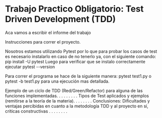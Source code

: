 # Trabajo Practico Obligatorio: Test Driven Development (TDD)

Aca vamos a escribir el informe del trabajo




Instrucciones para correr el proyecto.

Nosotros estamos utilizando Pytest por lo que para probar los casos de test
es necesario instalarlo en caso de no tenerlo ya, con el siguiente comando:
pip install -U pytest
Luego para verificar que se instalo correctamente ejecutar 
pytest --version

Para correr el programa se hace de la siguiente manera:
pytest test1.py o pytest -b test1.py para una ejecución mas detallada.


Ejemplo de un ciclo de TDD (Red/Green/Refactor) para alguna de las funciones implementadas.
.
.
.
.
.
.
.
.
Tipos de Test aplicados y ejemplos (remitirse a la teoría de la materia).
.
.
.
.
.
.
.
Conclusiones: Dificultades y ventajas percibidas en cuanto a la metodología TDD y al proyecto en sí, críticas constructivas
.
.
.
.
.
.
.
.

